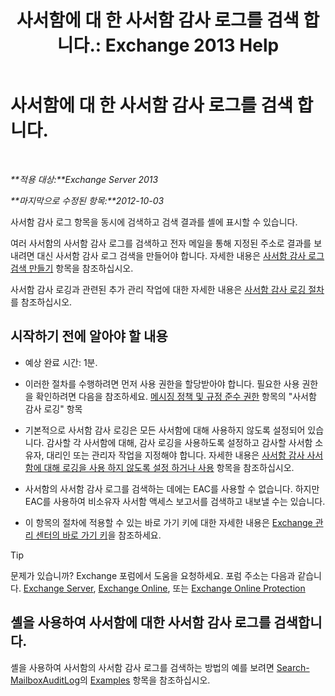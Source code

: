 ﻿---
title: '사서함에 대 한 사서함 감사 로그를 검색 합니다.: Exchange 2013 Help'
TOCTitle: 사서함에 대 한 사서함 감사 로그를 검색 합니다.
ms:assetid: 5b518a08-3b51-4ba3-bfbd-0e35cc5ff374
ms:mtpsurl: https://technet.microsoft.com/ko-kr/library/Ff461930(v=EXCHG.150)
ms:contentKeyID: 50483202
ms.date: 05/22/2018
mtps_version: v=EXCHG.150
ms.translationtype: MT
---

# 사서함에 대 한 사서함 감사 로그를 검색 합니다.

 

_**적용 대상:**Exchange Server 2013_

_**마지막으로 수정된 항목:**2012-10-03_

사서함 감사 로그 항목을 동시에 검색하고 검색 결과를 셸에 표시할 수 있습니다.

여러 사서함의 사서함 감사 로그를 검색하고 전자 메일을 통해 지정된 주소로 결과를 보내려면 대신 사서함 감사 로그 검색을 만들어야 합니다. 자세한 내용은 [사서함 감사 로그 검색 만들기](create-a-mailbox-audit-log-search-exchange-2013-help.md) 항목을 참조하십시오.

사서함 감사 로깅과 관련된 추가 관리 작업에 대한 자세한 내용은 [사서함 감사 로깅 절차](mailbox-audit-logging-procedures-exchange-2013-help.md)를 참조하십시오.

## 시작하기 전에 알아야 할 내용

  - 예상 완료 시간: 1분.

  - 이러한 절차를 수행하려면 먼저 사용 권한을 할당받아야 합니다. 필요한 사용 권한을 확인하려면 다음을 참조하세요. [메시징 정책 및 규정 준수 권한](messaging-policy-and-compliance-permissions-exchange-2013-help.md) 항목의 "사서함 감사 로깅" 항목

  - 기본적으로 사서함 감사 로깅은 모든 사서함에 대해 사용하지 않도록 설정되어 있습니다. 감사할 각 사서함에 대해, 감사 로깅을 사용하도록 설정하고 감사할 사서함 소유자, 대리인 또는 관리자 작업을 지정해야 합니다. 자세한 내용은 [사서함 감사 사서함에 대해 로깅을 사용 하지 않도록 설정 하거나 사용](enable-or-disable-mailbox-audit-logging-for-a-mailbox-exchange-2013-help.md) 항목을 참조하십시오.

  - 사서함의 사서함 감사 로그를 검색하는 데에는 EAC를 사용할 수 없습니다. 하지만 EAC를 사용하여 비소유자 사서함 액세스 보고서를 검색하고 내보낼 수는 있습니다.

  - 이 항목의 절차에 적용할 수 있는 바로 가기 키에 대한 자세한 내용은 [Exchange 관리 센터의 바로 가기 키](keyboard-shortcuts-in-the-exchange-admin-center-exchange-online-protection-help.md)을 참조하세요.


> [!TIP]
> 문제가 있습니까? Exchange 포럼에서 도움을 요청하세요. 포럼 주소는 다음과 같습니다. <A href="https://go.microsoft.com/fwlink/p/?linkid=60612">Exchange Server</A>, <A href="https://go.microsoft.com/fwlink/p/?linkid=267542">Exchange Online</A>, 또는 <A href="https://go.microsoft.com/fwlink/p/?linkid=285351">Exchange Online Protection</A>



## 셸을 사용하여 사서함에 대한 사서함 감사 로그를 검색합니다.

셸을 사용하여 사서함의 사서함 감사 로그를 검색하는 방법의 예를 보려면 [Search-MailboxAuditLog](https://technet.microsoft.com/ko-kr/library/ff522360\(v=exchg.150\))의 [Examples](https://technet.microsoft.com/ko-kr/ff522360\(exchg.150\)#examples) 항목을 참조하십시오.

